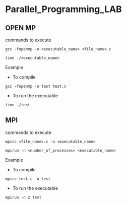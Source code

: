 # Parallel_Programming_LAB

## OPEN MP
commands to execute 
```
gcc -fopenmp -o <executable_name> <file_name>.c
```

```
time ./<executable_name>
```
Example 
- To compile
```
gcc -fopenmp -o test test.c   
```
- To run the executable  
```
time ./test
```

## MPI 
commands to execute 
```
mpicc <file_name>.c -o <executable_name>
```

```
mpirun -n <number_of_processes> <executable_name>
```
Example 
- To compile
```
mpicc test.c -o test
```
- To run the executable  
```
mpirun -n 2 test
```
